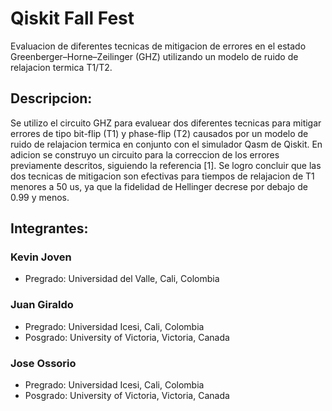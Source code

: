 # Qiskit Fall Fest 

Evaluacion de diferentes tecnicas de mitigacion de errores en el estado Greenberger–Horne–Zeilinger (GHZ) utilizando un modelo de ruido de relajacion termica T1/T2.

## Descripcion:

Se utilizo el circuito GHZ para evaluear dos diferentes tecnicas para mitigar errores de tipo bit-flip (T1) y phase-flip (T2) causados por un modelo de ruido de relajacion termica en conjunto con el simulador Qasm de Qiskit. En adicion se construyo un circuito para la correccion de los errores previamente descritos, siguiendo la referencia [1]. Se logro concluir que las dos tecnicas de mitigacion son efectivas para tiempos de relajacion de T1 menores a 50 us, ya que la fidelidad de Hellinger decrese por debajo de 0.99 y menos.

## Integrantes:

### Kevin Joven 
- Pregrado: Universidad del Valle, Cali, Colombia

### Juan Giraldo
- Pregrado: Universidad Icesi, Cali, Colombia
- Posgrado: University of Victoria, Victoria, Canada

### Jose Ossorio
- Pregrado: Universidad Icesi, Cali, Colombia
- Posgrado: University of Victoria, Victoria, Canada
